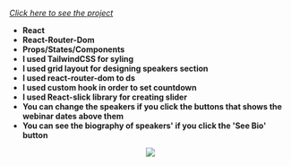*[Click here to see the project](https://vistream-webinar-platform.vercel.app/)*


- __React__<br/>
- __React-Router-Dom__<br/>
- __Props/States/Components__<br/>
- __I used TailwindCSS for syling__<br/>
- __I used grid layout for designing speakers section__<br/>
- __I used react-router-dom to ds__<br/>
- __I used custom hook in order to set countdown__<br/>
- __I used React-slick library for creating slider__<br/>
- __You can change the speakers if you click the buttons that shows the webinar dates above them__<br/>
- __You can see the biography of speakers' if you click the 'See Bio' button__<br/>



<div align="center"><img src="https://github.com/MehmetCakir1/vistream-webinar-platform/blob/master/vistreamWebinar.gif">
